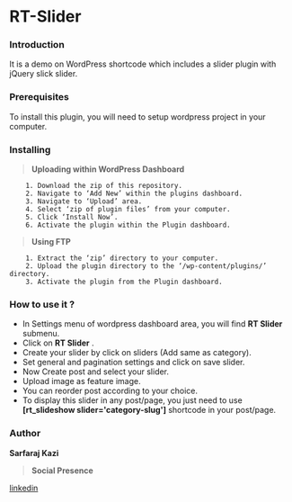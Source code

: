 ﻿# RT-Slider

### Introduction

It is a demo on WordPress shortcode which includes a slider plugin with jQuery slick slider.


### Prerequisites

To install this plugin, you will need to setup wordpress project in your computer.


### Installing

> **Uploading within WordPress Dashboard**

```
    1. Download the zip of this repository.
    2. Navigate to ‘Add New’ within the plugins dashboard.
    3. Navigate to ‘Upload’ area.
    4. Select ‘zip of plugin files’ from your computer.
    5. Click ‘Install Now’.
    6. Activate the plugin within the Plugin dashboard.
```

> **Using FTP**

```
    1. Extract the ‘zip’ directory to your computer.
    2. Upload the plugin directory to the ‘/wp-content/plugins/’ directory.
    3. Activate the plugin from the Plugin dashboard.
```

### How to use it ?


 - In Settings menu of wordpress dashboard area, you will find **RT Slider** submenu.
 - Click on **RT Slider** .
 - Create your slider by click on sliders (Add same as category).
 - Set general and pagination settings and click on save slider.
 - Now Create post and select your slider.
 - Upload image as feature image.
 - You can reorder post according to your choice.
 - To display this slider in any post/page, you just need to use **[rt_slideshow slider='category-slug']** shortcode in your post/page.
 

### Author

**Sarfaraj Kazi** 

> **Social Presence**

[linkedin]( https://www.linkedin.com/in/sarfaraj-kazi-8a1325ab/)
